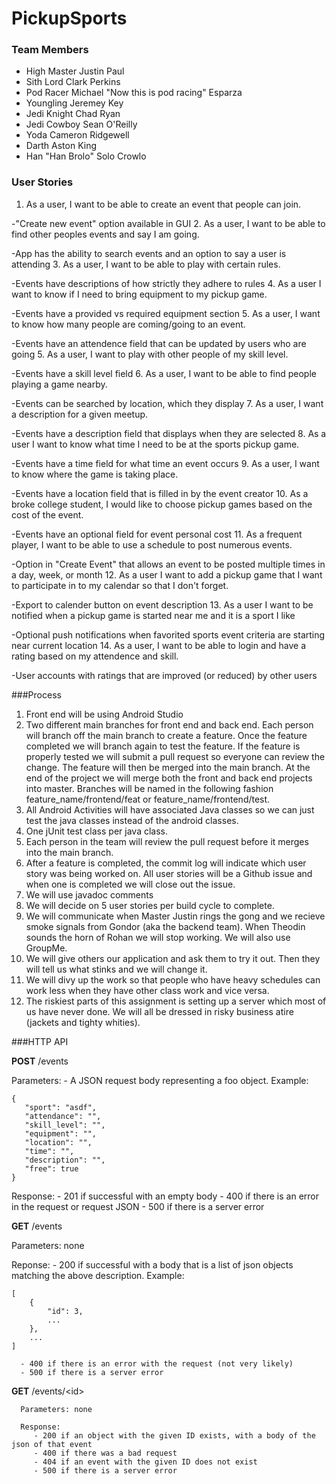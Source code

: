 PickupSports
============

### Team Members

* High Master Justin Paul
* Sith Lord Clark Perkins
* Pod Racer Michael "Now this is pod racing" Esparza
* Youngling Jeremey Key
* Jedi Knight Chad Ryan
* Jedi Cowboy Sean O'Reilly
* Yoda Cameron Ridgewell
* Darth Aston King
* Han "Han Brolo" Solo Crowlo


### User Stories

1. As a user, I want to be able to create an event that people can join.
  
  -"Create new event" option available in GUI
2. As a user, I want to be able to find other peoples events and say I am going.
  
  -App has the ability to search events and an option to say a user is attending
3. As a user, I want to be able to play with certain rules.
  
  -Events have descriptions of how strictly they adhere to rules
4. As a user I want to know if I need to bring equipment to my pickup game.
  
  -Events have a provided vs required equipment section
5. As a user, I want to know how many people are coming/going to an event.
  
  -Events have an attendence field that can be updated by users who are going
5. As a user, I want to play with other people of my skill level.
  
  -Events have a skill level field
6. As a user, I want to be able to find people playing a game nearby.
  
  -Events can be searched by location, which they display
7. As a user, I want a description for a given meetup.
  
  -Events have a description field that displays when they are selected
8. As a user I want to know what time I need to be at the sports pickup game.
  
  -Events have a time field for what time an event occurs
9. As a user, I want to know where the game is taking place. 
  
  -Events have a location field that is filled in by the event creator
10. As a broke college student, I would like to choose pickup games based on the cost of the event.
  
  -Events have an optional field for event personal cost
11. As a frequent player, I want to be able to use a schedule to post numerous events. 
  
  -Option in "Create Event" that allows an event to be posted multiple times in a day, week, or month 
12. As a user I want to add a pickup game that I want to participate in to my calendar so that I don't forget.
  
  -Export to calender button on event description
13. As a user I want to be notified when a pickup game is started near me and it is a sport I like
  
  -Optional push notifications when favorited sports event criteria are starting near current location
14. As a user, I want to be able to login and have a rating based on my attendence and skill.
  
  -User accounts with ratings that are improved (or reduced) by other users


###Process
1. Front end will be using Android Studio
2. Two different main branches for front end and back end. Each person will branch off the main branch to create a feature. Once the feature completed we will branch again to test the feature. If the feature is properly tested we will submit a pull request so everyone can review the change. The feature will then be merged into the main branch. At the end of the project we will merge both the front and back end projects into master. Branches will be named in the following fashion feature_name/frontend/feat or feature_name/frontend/test.
3. All Android Activities will have associated Java classes so we can just test the java classes instead of the android classes.
4. One jUnit test class per java class.
5. Each person in the team will review the pull request before it merges into the main branch.
6. After a feature is completed, the commit log will indicate which user story was being worked on. All user stories will be a Github issue and when one is completed we will close out the issue.
7. We will use javadoc comments
8. We will decide on 5 user stories per build cycle to complete.
9. We will communicate when Master Justin rings the gong and we recieve smoke signals from Gondor (aka the backend team). When Theodin sounds the horn of Rohan we will stop working. We will also use GroupMe.
10. We will give others our application and ask them to try it out. Then they will tell us what stinks and we will change it.
11. We will divy up the work so that people who have heavy schedules can work less when they have other class work and vice versa.
12. The riskiest parts of this assignment is setting up a server which most of us have never done. We will all be dressed in risky business atire (jackets and tighty whities).

###HTTP API



__POST__ /events
   
   Parameters:
      - A JSON request body representing a foo object. Example: 
      
 ```
 {
    "sport": "asdf",
    "attendance": "",
    "skill_level": "",
    "equipment": "",
    "location": "",
    "time": "",
    "description": "",
    "free": true
 }
 ```
      
   Response:
      - 201 if successful with an empty body
      - 400 if there is an error in the request or request JSON
      - 500 if there is a server error
      
      
__GET__ /events

   Parameters: none

   Reponse:
      - 200 if successful with a body that is a list of json objects matching the above description.  Example: 
      
 ```
 [
     {
         "id": 3,
         ...
     },
     ...
 ]
 ```
      - 400 if there is an error with the request (not very likely)
      - 500 if there is a server error
      

__GET__ /events/\<id\>
      
      Parameters: none
      
      Response:
         - 200 if an object with the given ID exists, with a body of the json of that event
         - 400 if there was a bad request
         - 404 if an event with the given ID does not exist
         - 500 if there is a server error
